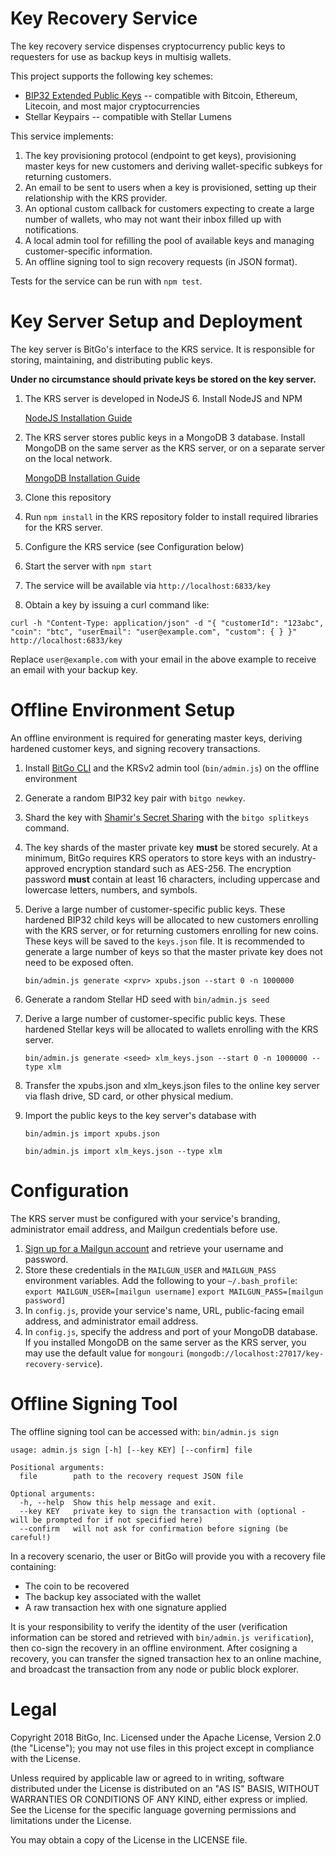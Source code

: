 Key Recovery Service
====================
The key recovery service dispenses cryptocurrency public keys to requesters for use as backup keys in multisig wallets.

This project supports the following key schemes:
 - [BIP32 Extended Public Keys](https://github.com/bitcoin/bips/blob/master/bip-0032.mediawiki) -- compatible with Bitcoin, Ethereum, Litecoin, and most major cryptocurrencies
 - Stellar Keypairs -- compatible with Stellar Lumens

This service implements:

1. The key provisioning protocol (endpoint to get keys), provisioning master keys for new customers and deriving wallet-specific subkeys for returning customers.
2. An email to be sent to users when a key is provisioned, setting up their relationship with the KRS provider. 
3. An optional custom callback for customers expecting to create a large number of wallets, who may not want their inbox filled up with notifications.
4. A local admin tool for refilling the pool of available keys and managing customer-specific information.
5. An offline signing tool to sign recovery requests (in JSON format).

Tests for the service can be run with ``npm test``. 

Key Server Setup and Deployment
====================
The key server is BitGo's interface to the KRS service. It is responsible for storing, maintaining, and distributing public keys.

**Under no circumstance should private keys be stored on the key server.**

1. The KRS server is developed in NodeJS 6. Install NodeJS and NPM

    [NodeJS Installation Guide](http://howtonode.org/how-to-install-nodejs)
2. The KRS server stores public keys in a MongoDB 3 database. Install MongoDB on the same server as the KRS server, or on a separate server on the local network.

    [MongoDB Installation Guide](https://docs.mongodb.com/manual/installation/) 
3. Clone this repository
4. Run `npm install` in the KRS repository folder to install required libraries for the KRS server.
5. Configure the KRS service (see Configuration below)
6. Start the server with `npm start`
7. The service will be available via `http://localhost:6833/key`
8. Obtain a key by issuing a curl command like:

`curl -h "Content-Type: application/json" -d "{ "customerId": "123abc", "coin": "btc", "userEmail": "user@example.com", "custom": { } }" http://localhost:6833/key`

Replace `user@example.com` with your email in the above example to receive an email with your backup key.

Offline Environment Setup
====================
An offline environment is required for generating master keys, deriving hardened customer keys, and signing recovery transactions.

1. Install [BitGo CLI](https://github.com/BitGo/bitgo-cli) and the KRSv2 admin tool (``bin/admin.js``) on the offline environment
2. Generate a random BIP32 key pair with ``bitgo newkey``.
3. Shard the key with [Shamir's Secret Sharing](https://en.wikipedia.org/wiki/Shamir%27s_Secret_Sharing) with the ``bitgo splitkeys`` command.
4. The key shards of the master private key **must** be stored securely. At a minimum, BitGo requires KRS operators to store keys with an industry-approved encryption standard such as AES-256. The encryption password **must** contain at least 16 characters, including uppercase and lowercase letters, numbers, and symbols.
5. Derive a large number of customer-specific public keys. These hardened BIP32 child keys will be allocated to new customers enrolling with the KRS server, or for returning customers enrolling for new coins. These keys will be saved to the ``keys.json`` file. It is recommended to generate a large number of keys so that the master private key does not need to be exposed often.

    ``bin/admin.js generate <xprv> xpubs.json --start 0 -n 1000000``
    
6. Generate a random Stellar HD seed with ``bin/admin.js seed``
7. Derive a large number of customer-specific public keys. These hardened Stellar keys will be allocated to wallets enrolling with the KRS server.

    ``bin/admin.js generate <seed> xlm_keys.json --start 0 -n 1000000 --type xlm``
    
8. Transfer the xpubs.json and xlm_keys.json files to the online key server via flash drive, SD card, or other physical medium.
9. Import the public keys to the key server's database with

    ``bin/admin.js import xpubs.json``
    
    ``bin/admin.js import xlm_keys.json --type xlm``

Configuration
====================
The KRS server must be configured with your service's branding, administrator email address, and Mailgun credentials before use.

1. [Sign up for a Mailgun account](https://www.mailgun.com/) and retrieve your username and password.
2. Store these credentials in the ``MAILGUN_USER`` and ``MAILGUN_PASS`` environment variables. Add the following to your ``~/.bash_profile``:
    ``export MAILGUN_USER=[mailgun username]``
    ``export MAILGUN_PASS=[mailgun password]``
3. In ``config.js``, provide your service's name, URL, public-facing email address, and administrator email address.
4. In ``config.js``, specify the address and port of your MongoDB database. If you installed MongoDB on the same server as the KRS server, you may use the default value for ``mongouri`` (``mongodb://localhost:27017/key-recovery-service``).

Offline Signing Tool
====================
The offline signing tool can be accessed with:
``bin/admin.js sign``

```
usage: admin.js sign [-h] [--key KEY] [--confirm] file

Positional arguments:
  file        path to the recovery request JSON file

Optional arguments:
  -h, --help  Show this help message and exit.
  --key KEY   private key to sign the transaction with (optional - will be prompted for if not specified here)
  --confirm   will not ask for confirmation before signing (be careful!)
```

In a recovery scenario, the user or BitGo will provide you with a recovery file containing:
 - The coin to be recovered
 - The backup key associated with the wallet
 - A raw transaction hex with one signature applied
 
It is your responsibility to verify the identity of the user (verification information can be stored and retrieved with ``bin/admin.js verification``), then co-sign the recovery in an offline environment. After cosigning a recovery, you can transfer the signed transaction hex to an online machine, and broadcast the transaction from any node or public block explorer.

Legal
====================
Copyright 2018 BitGo, Inc.
Licensed under the Apache License, Version 2.0 (the "License"); 
you may not use files in this project except in compliance with the License.

Unless required by applicable law or agreed to in writing, software
distributed under the License is distributed on an "AS IS" BASIS,
WITHOUT WARRANTIES OR CONDITIONS OF ANY KIND, either express or implied.
See the License for the specific language governing permissions and
limitations under the License.

You may obtain a copy of the License in the LICENSE file.
